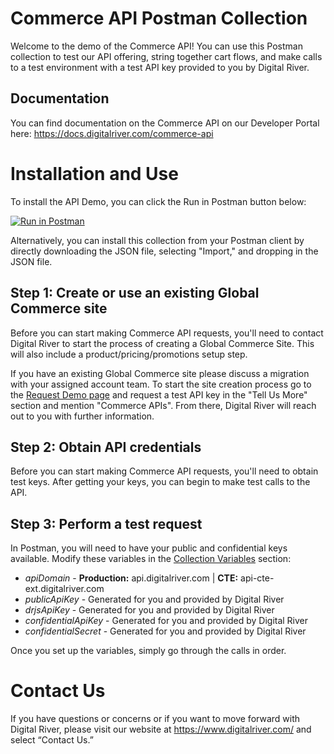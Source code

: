 # Commerce API Postman Collection
Welcome to the demo of the Commerce API! You can use this Postman collection to test our API offering, string together cart flows, and make calls to a test environment with a test API key provided to you by Digital River.
## Documentation
You can find documentation on the Commerce API on our Developer Portal here: https://docs.digitalriver.com/commerce-api
# Installation and Use
To install the API Demo, you can click the Run in Postman button below:

[![Run in Postman](https://run.pstmn.io/button.svg)](https://www.postman.com/digital-river-doc-team/workspace/commerce-api/collection/22793802-b8abd429-d3f6-4594-adc2-f7adaa1f09ac?action=share&creator=22793802)

Alternatively, you can install this collection from your Postman client by directly downloading the JSON file, selecting "Import," and dropping in the JSON file. 

## Step 1: Create or use an existing Global Commerce site
Before you can start making Commerce API requests, you'll need to contact Digital River to start the process of creating a Global Commerce Site. This will also include a product/pricing/promotions setup step.

If you have an existing Global Commerce site please discuss a migration with your assigned account team. To start the site creation process go to the [Request Demo page](https://www.digitalriver.com/request-demo/) and request a test API key in the "Tell Us More" section and mention "Commerce APIs". From there, Digital River will reach out to you with further information. 

## Step 2: Obtain API credentials
Before you can start making Commerce API requests, you'll need to obtain test keys. After getting your keys, you can begin to make test calls to the API.

## Step 3: Perform a test request
In Postman, you will need to have your public and confidential keys available. Modify these variables in the [Collection Variables](https://learning.postman.com/docs/sending-requests/variables/#defining-collection-variables) section:

- *apiDomain* - **Production:** api.digitalriver.com | **CTE:** api-cte-ext.digitalriver.com
- *publicApiKey* - Generated for you and provided by Digital River
- *drjsApiKey* - Generated for you and provided by Digital River
- *confidentialApiKey* - Generated for you and provided by Digital River
- *confidentialSecret* - Generated for you and provided by Digital River

Once you set up the variables, simply go through the calls in order.

# Contact Us
If you have questions or concerns or if you want to move forward with Digital River, please visit our website at https://www.digitalriver.com/ and select “Contact Us.”
